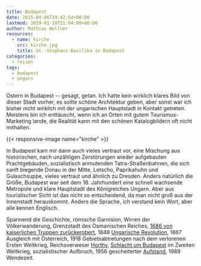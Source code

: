 ```yaml
---
title: Budapest
date: 2015-04-06T19:42:54+00:00
lastmod: 2019-01-10T21:04:09+00:00
author: Mathias Wellner
resources:
  - name: kirche
    src: kirche.jpg
    title: St.-Stephans-Basilika in Budapest
categories:
  - reisen
tags:
  - budapest
  - ungarn
---
```

Ostern in Budapest -- gesagt, getan. Ich hatte kein wirklich klares Bild von dieser Stadt vorher, es sollte schöne Architektur geben, aber sonst war ich bisher nicht wirklich mit der ungarischen Hauptstadt in Kontakt getreten. Meistens bin ich enttäuscht, wenn ich an Orten mit gutem Tourismus-Marketing lande, die Realität kann mit den schönen Katalogbildern oft nicht mithalten. 
<!--more-->

{{< responsive-image name="kirche" >}}

In Budapest kam mir dann auch vieles vertraut vor, eine Mischung aus historischen, nach unzähligen Zerstörungen wieder aufgebauten Prachtgebäuden, sozialistisch anmutenden Tatra-Straßenbahnen, die sich sanft biegende Donau in der Mitte, Letscho, Paprikahuhn und Gulaschsuppe, vieles vertraut und ähnlich zu Dresden. Anders natürlich die Größe, Budapest war seit dem 18. Jahrhundert eine schnell wachsende Metropole und klare Hauptstadt des Königreiches Ungarn. Aber aus touristischer Sicht ist das nicht so entscheidend, da man nicht groß aus der Innenstadt herauskommt. Anders die Sprache, ich verstand kein Wort, aber alle kennen Englisch. 

Spannend die Geschichte, römische Garnision, Wirren der Völkerwanderung, Grenzstadt des Osmanischen Reiches, <a href="http://de.wikipedia.org/wiki/Belagerung_von_Ofen_%281684/1686%29" title="Belagerung von Ofen (1684/1686)" target="_blank">1686 von kaiserlichen Truppen zurückerobert</a>, 1848 <a href="http://de.wikipedia.org/wiki/Ungarische_Revolution_1848/1849" title="Ungarische Revolution 1848/49" target="_blank">Ungarische Revolution</a>, 1867 Ausgleich mit Österreich, 1918 Gebietsabtretungen nach dem verlorenen Ersten Weltkrieg, Reichsverweser <a href="http://de.wikipedia.org/wiki/Mikl%C3%B3s_Horthy" title="Miklos Horthy" target="_blank">Horthy</a>, <a href="http://de.wikipedia.org/wiki/Schlacht_um_Budapest" title="Schlacht um Budapest" target="_blank">Schlacht um Budapest</a> im Zweiten Weltkrieg, sozialistischer Aufbruch, 1956 gescheiterter <a href="http://de.wikipedia.org/wiki/Ungarischer_Volksaufstand" title="Ungarischer Volksaufstand 1956" target="_blank">Aufstand</a>, 1989 Wendezeit. 

